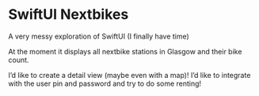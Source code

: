 # SwiftUI Nextbikes

A very messy exploration of SwiftUI (I finally have time)

At the moment it displays all nextbike stations in Glasgow and their bike count.

I’d like to create a detail view (maybe even with a map)! I’d like to integrate with the user pin and password and try to do some renting!
